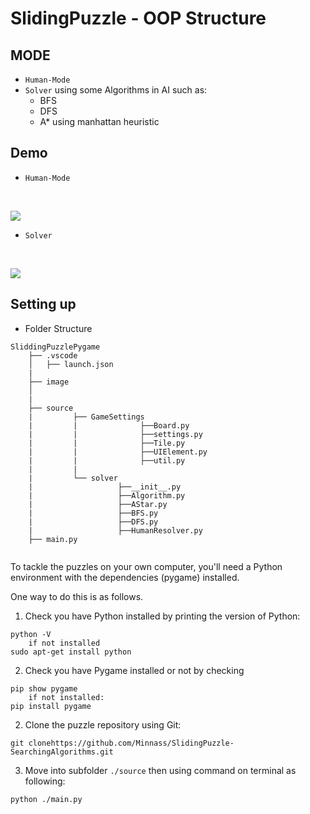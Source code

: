 ﻿# SlidingPuzzle - OOP Structure

## MODE
- `Human-Mode`
- `Solver` using some Algorithms in AI such as:
    - BFS
    - DFS
    - A* using manhattan heuristic
## Demo
- `Human-Mode`
</br>

![](https://github.com/Minnass/SlidingPuzzle-SearchingAlgorithms/blob/main/image/ezgif.com-gif-to-webp.gif)
- `Solver`
</br>

![](https://github.com/Minnass/SlidingPuzzle-SearchingAlgorithms/blob/main/image/ezgif.com-video-to-gif.gif)
## Setting up

- Folder Structure
```
SliddingPuzzlePygame
    ├── .vscode
    │   ├── launch.json
    |     
    ├── image
    │   
    |   
    ├── source
    |         ├── GameSettings
    |         |              ├──Board.py
    |         |              ├──settings.py
    |         |              ├──Tile.py
    |         |              ├──UIElement.py
    |         |              ├──util.py
    |         |
    |         └── solver
    |                   ├──__init__.py
    |                   ├──Algorithm.py
    |                   ├──AStar.py
    |                   ├──BFS.py
    |                   ├──DFS.py
    |                   ├──HumanResolver.py
    ├── main.py
       
```
To tackle the puzzles on your own computer, you'll need a Python  environment with the dependencies (pygame) installed.

One way to do this is as follows.

1. Check you have Python  installed by printing the version of Python:
```
python -V
    if not installed 
sudo apt-get install python
```
2. Check you have Pygame installed or not by checking
```
pip show pygame 
    if not installed:
pip install pygame
```
2. Clone the puzzle repository using Git:

```
git clonehttps://github.com/Minnass/SlidingPuzzle-SearchingAlgorithms.git
```

3. Move into subfolder `./source` then using command on terminal as following:
```
python ./main.py
```
